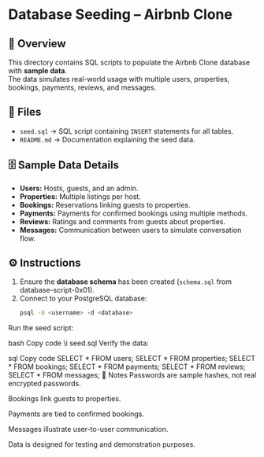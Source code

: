 # Database Seeding – Airbnb Clone

## 📌 Overview
This directory contains SQL scripts to populate the Airbnb Clone database with **sample data**.  
The data simulates real-world usage with multiple users, properties, bookings, payments, reviews, and messages.

## 📂 Files
- `seed.sql` → SQL script containing `INSERT` statements for all tables.
- `README.md` → Documentation explaining the seed data.

## 🗄️ Sample Data Details
- **Users:** Hosts, guests, and an admin.
- **Properties:** Multiple listings per host.
- **Bookings:** Reservations linking guests to properties.
- **Payments:** Payments for confirmed bookings using multiple methods.
- **Reviews:** Ratings and comments from guests about properties.
- **Messages:** Communication between users to simulate conversation flow.

## ⚙️ Instructions
1. Ensure the **database schema** has been created (`schema.sql` from database-script-0x01).  
2. Connect to your PostgreSQL database:
   ```bash
   psql -U <username> -d <database>
Run the seed script:

bash
Copy code
\i seed.sql
Verify the data:

sql
Copy code
SELECT * FROM users;
SELECT * FROM properties;
SELECT * FROM bookings;
SELECT * FROM payments;
SELECT * FROM reviews;
SELECT * FROM messages;
📑 Notes
Passwords are sample hashes, not real encrypted passwords.

Bookings link guests to properties.

Payments are tied to confirmed bookings.

Messages illustrate user-to-user communication.

Data is designed for testing and demonstration purposes.

